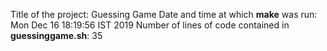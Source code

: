 Title of the project: Guessing Game
Date and time at which **make** was run: Mon Dec 16 18:19:56 IST 2019
Number of lines of code contained in **guessinggame.sh**: 35
